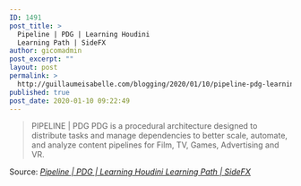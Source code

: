 ```yaml
---
ID: 1491
post_title: >
  Pipeline | PDG | Learning Houdini
  Learning Path | SideFX
author: gicomadmin
post_excerpt: ""
layout: post
permalink: >
  http://guillaumeisabelle.com/blogging/2020/01/10/pipeline-pdg-learning-houdini-learning-path-sidefx/
published: true
post_date: 2020-01-10 09:22:49
---
```

> PIPELINE | PDG PDG is a procedural architecture designed to distribute tasks and manage dependencies to better scale, automate, and analyze content pipelines for Film, TV, Games, Advertising and VR.

Source: *[Pipeline | PDG | Learning Houdini Learning Path | SideFX][1]*

<!-- wp:image {"id":1499,"sizeSlug":"medium"} --><figure class="wp-block-image size-medium">

<img src="http://guillaumeisabelle.com/blogging/wp-content/uploads/sites/10/2020/01/image-300x109.png" alt="" class="wp-image-1499" /></figure> <!-- /wp:image -->

 [1]: https://www.sidefx.com/learn/pipeline-pdg/